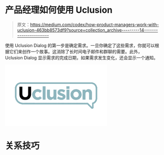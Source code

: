 # 产品经理如何使用 Uclusion

> 原文：<https://medium.com/codex/how-product-managers-work-with-uclusion-463bb8573df9?source=collection_archive---------14----------------------->

使用 Uclusion Dialog 的第一步是确定需求。一旦你确定了这些需求，你就可以根据它们来创作一个故事。这消除了长时间电子邮件和群聊的需要。此外，Uclusion Dialog 显示需求的完成日期，如果需求发生变化，还会显示一个通知。

![](img/ac15d4fde029d14c96fc630c1de17706.png)

# **关系技巧**